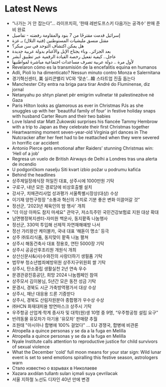 # Latest News
-  “나가는 거 안 잡는다”... 라이프치히, ‘한때 레반도프스키 다음가는 공격수’ 판매 준비 완료
-  إسرائيل قدمت مقترحًا من 7 بنود والمقاومة رفضته - تفاصيل
-  مقتل منسق مليشيات المستوطنين (فتية التلال) بـ غزة
-  هل يمكن اكتشاف التوحد في سن مبكر؟
-  بعد الجزائر.. وباء يجتاج الإبل والأغنام بدولة عربية جديدة
-  عاجل.. كيفية تفعيل رخصة القيادة الرقمية عبر تطبيق أبشر
-  لأول مرة .. دولة عربية تصرف مساعدات اجتماعية مباشرة لمواطنيها
-  Revelaron cómo es la transmisión de la encefalitis equina en humanos
-  Adli, Pioli lo ha dimenticato? Nessun minuto contro Monza e Salernitana
-  경기혁신센터, 美 실리콘밸리 VC와 ‘맞손’…韓 스타트업 진출 돕는다
-  Manchester City entra na briga para tirar André do Fluminense, diz jornal
-  Netanyahu po shtyn planet për emigrim vullnetar të palestinezëve në Gaza
-  Paris Hilton looks as glamorous as ever in Christmas PJs as she snuggles up with her 'beautiful family of four' in festive holiday snaps with husband Carter Reum and their two babies
-  Love Island star Matt Zukowski surprises his fiancée Tammy Hembrow with a trip to Japan as they celebrate their first Christmas together
-  Heartwarming moment seven-year-old Virginia girl dances in The Nutcracker after her feet had to be reattached when they were severed in horrific car accident
-  Antonio Pierce gets emotional after Raiders’ stunning Christmas win: ‘Hell of a job’
-  Regresa un vuelo de British Airways de Delhi a Londres tras una alerta de incendio
-  U podgoričkom naselju Siti kvart izbio požar u podrumu kafića
-  Behind the headlines
-  상주제일장례식장 허일진 대표, 상주시에 1000만원 기탁
-  구로구, 내년 모든 경로당에 비상호출벨 설치
-  강서구, 치매관리사업 성과평가 서울특별시장상(대상) 수상
-  이기재 양천구청장 “소통과 혁신의 가치로 기분 좋은 변화 이끌어갈 것”
-  정선군, '2023년 체육인의 밤 행사' 개최
-  "더 이상 아파도 참지 마세요" 관악구, 저소득주민 국민건강보험료 지원 대상 확대
-  남면행정복지센터-자미원 백운사, 동지팥죽 나눔행사
-  정선군, 330억 투입해 선제적 자연재해예방 나서
-  정선 가리왕산 케이블카, 국내 대표 ‘해돋이 명소’ 등극
-  상주 ㈜토리식품, 동지맞이 팥죽 나눔 펼쳐
-  상주시 해동건축사 대표 정용호, 연탄 5000장 기탁
-  상주시 공공산후조리원 개원식 개최
-  상산신문사&(사)수와진의 사랑더하기 생필품 기탁
-  법무부 청소년범죄예방위원 상주지구위원회 쌀 기탁
-  상주시, 탄소중립 생활실천 2년 연속 우수
-  문경관광진흥공단, 희망 2024 나눔켐페인 참여
-  상주모서 김이봉님, 5년간 모은 동전 성금 기탁
-  문경시, 경북도 시군 가축방역평가서 대상 수상
-  상주시, 재난 대응용 드론 기증받다
-  상주시, 경북도 산림자원분야 종합평가 우수상 수상
-  ㈜HCN 화재대피용 방연마스크 상주시 기탁
-  우주항공 산업계·학계 종사자 및 대학(원)생 10명 중 9명, “우주항공청 설립 요구”
-  반려동물 유모차가 아기용 '유모차' 판매량 추월
-  조원태 "아시아나 합병에 100% 걸었다" ... EU 경쟁국, 합병에 비관론
-  Atropella a quince personas y se da a la fuga en Melilla
-  Atropella a quince personas y se da a la fuga en Melilla
-  Nyale Institute calls attention to reproductive justice for child survivors of sexual violence
-  What the December 'cold' full moon means for your star sign: Wild lunar event is set to send emotions spiralling this festive season, astrologers warn
-  Стало известно о взрывах в Николаеве
-  Xəzərə axıdılan tullantı suları içməli suya çevriləcək
-  서울 지하철 노선도 디자인 40년 만에 변경
